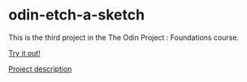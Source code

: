 # odin-etch-a-sketch

 This is the third project in the The Odin Project : Foundations course. 
 
 [Try it out!](https://semplicita.github.io/odin-etch-a-sketch/)
 
 [Project description](https://www.theodinproject.com/lessons/foundations-etch-a-sketch)
